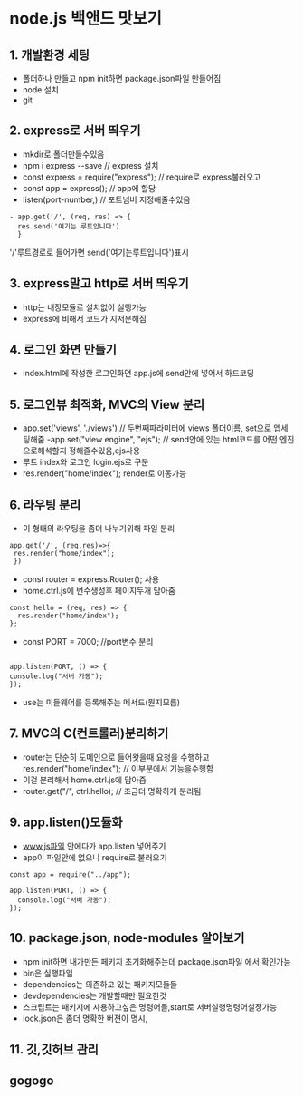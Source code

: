 # node.js 백앤드 맛보기

## 1. 개발환경 세팅

- 폴더하나 만들고 npm init하면 package.json파일 만들어짐
- node 설치
- git

## 2. express로 서버 띄우기

- mkdir로 폴더만들수있음
- npm i express --save // express 설치
- const express = require("express"); // require로 express불러오고
- const app = express(); // app에 할당
- listen(port-number,) // 포트넘버 지정해줄수있음

```
- app.get('/', (req, res) => {
  res.send('여기는 루트입니다')
  }
```

'/'루트경로로 들어가면 send('여기는루트입니다')표시

## 3. express말고 http로 서버 띄우기

- http는 내장모듈로 설치없이 실행가능
- express에 비해서 코드가 지저분해짐

## 4. 로그인 화면 만들기

- index.html에 작성한 로그인화면 app.js에 send안에 넣어서 하드코딩

## 5. 로그인뷰 최적화, MVC의 View 분리

- app.set('views', './views') // 두번째파라미터에 views 폴더이름, set으로 앱세팅해줌
  -app.set("view engine", "ejs"); // send안에 있는 html코드를 어떤 엔진으로해석할지 정해줄수있음,ejs사용
- 루트 index와 로그인 login.ejs로 구분
- res.render("home/index"); render로 이동가능

## 6. 라우팅 분리

- 이 형태의 라우팅을 좀더 나누기위해 파일 분리

```
app.get('/', (req,res)=>{
 res.render("home/index");
 })
```

- const router = express.Router(); 사용
- home.ctrl.js에 변수생성후 페이지두개 담아줌

```
const hello = (req, res) => {
  res.render("home/index");
};
```

- const PORT = 7000; //port변수 분리

```

app.listen(PORT, () => {
console.log("서버 가동");
});

```

- use는 미들웨어를 등록해주는 메서드(뭔지모름)

## 7. MVC의 C(컨트롤러)분리하기

- router는 단순히 도메인으로 들어왓을때 요청을 수행하고
  res.render("home/index"); // 이부분에서 기능을수행함
- 이걸 분리해서 home.ctrl.js에 담아줌
- router.get("/", ctrl.hello); // 조금더 명확하게 분리됨

## 9. app.listen()모듈화

- www.js파일 안에다가 app.listen 넣어주기
- app이 파일안에 없으니 require로 불러오기

```
const app = require("../app");

app.listen(PORT, () => {
  console.log("서버 가동");
});
```

## 10. package.json, node-modules 알아보기

- npm init하면 내가만든 페키지 초기화해주는데 package.json파일
  에서 확인가능
- bin은 실행파일
- dependencies는 의존하고 있는 패키지모듈들
- devdependencies는 개발할때만 필요한것
- 스크립트는 패키지에 사용하고싶은 명령어들,start로 서버실행명령어설정가능
- lock.json은 좀더 명확한 버젼이 명시,

## 11. 깃,깃허브 관리

## gogogo
